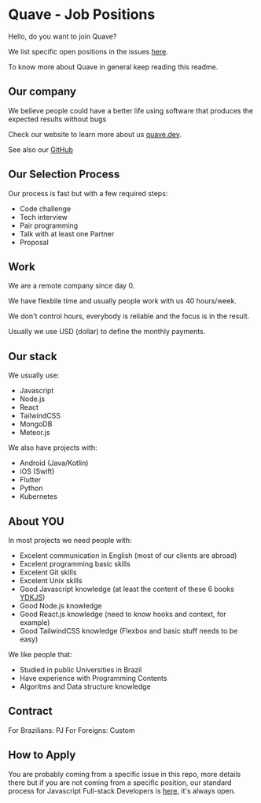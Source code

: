 # Quave - Job Positions

Hello, do you want to join Quave?

We list specific open positions in the issues [here](https://github.com/quavedev/join/issues).

To know more about Quave in general keep reading this readme.

## Our company

We believe people could have a better life using software that produces the expected results without bugs

Check our website to learn more about us [quave.dev](https://quave.dev).

See also our [GitHub](https://github.com/quavedev/)

## Our Selection Process

Our process is fast but with a few required steps:

- Code challenge
- Tech interview
- Pair programming
- Talk with at least one Partner
- Proposal

## Work

We are a remote company since day 0. 

We have flexbile time and usually people work with us 40 hours/week.

We don't control hours, everybody is reliable and the focus is in the result.

Usually we use USD (dollar) to define the monthly payments.

## Our stack

We usually use:
- Javascript
- Node.js
- React
- TailwindCSS
- MongoDB
- Meteor.js

We also have projects with:
- Android (Java/Kotlin)
- iOS (Swift)
- Flutter
- Python
- Kubernetes

## About YOU

In most projects we need people with:

- Excelent communication in English (most of our clients are abroad)
- Excelent programming basic skills
- Excelent Git skills
- Excelent Unix skills
- Good Javascript knowledge (at least the content of these 6 books [YDKJS](https://github.com/getify/You-Dont-Know-JS/blob/1st-ed/README.md))
- Good Node.js knowledge
- Good React.js knowledge (need to know hooks and context, for example)
- Good TailwindCSS knowledge (Flexbox and basic stuff needs to be easy)

We like people that:

- Studied in public Universities in Brazil
- Have experience with Programming Contents
- Algoritms and Data structure knowledge

## Contract

For Brazilians: PJ
For Foreigns: Custom

## How to Apply

You are probably coming from a specific issue in this repo, more details there but if you are not coming from a specific position, our standard process for Javascript Full-stack Developers is [here](https://github.com/quavedev/code-challenge), it's always open.
